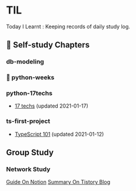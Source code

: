 # TIL

Today I Learnt : Keeping records of daily study log.

## 📖 Self-study Chapters

### db-modeling

### 🚧 python-weeks

### python-17techs

- [17 techs](python-17techs/17techs.md) (updated 2021-01-17)

### ts-first-project

- [TypeScript 101](ts-first-project/doc/TypeScript_101.md) (updated 2021-01-12)

## Group Study

### Network Study

[Guide On Notion](https://www.notion.so/ef51928e72e84ec1bc94cf2dbc5c5c7e)
[Summary On Tistory Blog](https://uiyoji-journal.tistory.com/search/네트워크-스터디)
